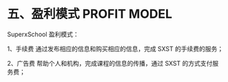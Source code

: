 # 五、盈利模式 PROFIT MODEL

SuperxSchool 盈利模式：

1、手续费
通过发布相应的信息和购买相应的信息，完成 SXST 的手续费的服务；

2、广告费
帮助个人和机构，完成课程的信息的传播，通过 SXST 的方式支付服务费；
